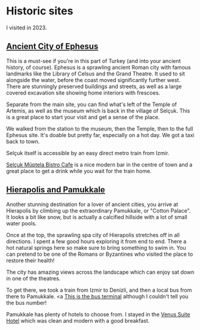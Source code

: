 # Historic sites

I visited in 2023.

## <a href="https://www.google.co.uk/maps/place/Ephesus+Archaeological+Site/@37.9360636,27.3341245,15z/data=!4m6!3m5!1s0x14bead17e240cbdd:0x79d54ef1a77452bc!8m2!3d37.9355433!4d27.3461091!16s%2Fg%2F11fjsvxrg5?entry=ttu" target="_blank">Ancient City of Ephesus</a>

This is a must-see if you're in this part of Turkey (and into your ancient history, of course). Ephesus is a sprawling ancient Roman city with famous landmarks like the Library of Celsus and the Grand Theatre. It used to sit alongside the water, before the coast moved significantly further west. There are stunningly preserved buildings and streets, as well as a large covered excavation site showing home interiors with frescoes.

Separate from the main site, you can find what's left of the Temple of Artemis, as well as the museum which is back in the village of Selçuk. This is a great place to start your visit and get a sense of the place.

We walked from the station to the museum, then the Temple, then to the full Ephesus site. It's doable but pretty far, especially on a hot day. We got a taxi back to town.

Selçuk itself is accessible by an easy direct metro train from Izmir.

<a href="https://www.google.co.uk/maps/place/Ephesus+Archaeological+Site/@37.9360636,27.3341245,15z/data=!4m6!3m5!1s0x14bead17e240cbdd:0x79d54ef1a77452bc!8m2!3d37.9355433!4d27.3461091!16s%2Fg%2F11fjsvxrg5?entry=ttu" target="_blank">Selçuk Müptela Bistro Cafe</a> is a nice modern bar in the centre of town and a great place to get a drink while you wait for the train home.

## <a href="https://www.google.co.uk/maps/place/Lotus+Garden+Hostel/@38.4206712,27.1424694,17.96z/data=!4m9!3m8!1s0x14bbd8f1f21c5e91:0x1283ad52275e5cf1!5m2!4m1!1i2!8m2!3d38.4204267!4d27.1434439!16s%2Fg%2F11btylp5dt" target="_blank">Hierapolis and Pamukkale</a>

Another stunning destination for a lover of ancient cities, you arrive at Hierapolis by climbing up the extraordinary Pamukkale, or "Cotton Palace". It looks a bit like snow, but is actually a calcified hillside with a lot of small water pools.

Once at the top, the sprawling spa city of Hierapolis stretches off in all directions. I spent a few good hours exploring it from end to end. There a hot natural springs here so make sure to bring something to swim in. You can pretend to be one of the Romans or Byzantines who visited the place to restore their health!

The city has amazing views across the landscape which can enjoy sat down in one of the theatres.

To get there, we took a train from Izmir to Denizli, and then a local bus from there to Pamukkale. <a <a href="https://www.google.co.uk/maps/place/Denizli+%C5%9Eehirler+aras%C4%B1+Otob%C3%BCs+Terminali/@37.7857598,29.0905146,19z/data=!4m6!3m5!1s0x14c73fb5238ca73b:0x159421cb8e9bdbd4!8m2!3d37.7854949!4d29.0909569!16s%2Fg%2F11cjkq6m6y?entry=ttu" target="_blank">This is the bus terminal</a> although I couldn't tell you the bus number!

Pamukkale has plenty of hotels to choose from. I stayed in the <a href="https://www.google.co.uk/maps/place/Venus+Suite+Hotel/@37.912068,29.118253,16z/data=!4m9!3m8!1s0x14c713cbd2af9f05:0x63b62652e2c82e1e!5m2!4m1!1i2!8m2!3d37.9119395!4d29.1188014!16s%2Fg%2F1tkjnpyl?entry=ttu" target="_blank">Venus Suite Hotel</a> which was clean and modern with a good breakfast.
